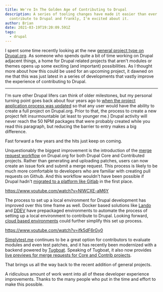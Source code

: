 ```yaml
---
title: We're In The Golden Age of Contributing to Drupal
description: A series of tooling changes have made it easier than ever to
  contribute to Drupal and frankly, I'm excited about it.
author: Brian
date: 2021-03-19T19:20:09.591Z
tags:
  - drupal
---
```

I spent some time recently looking at the new [general project type on Drupal.org](https://www.drupal.org/project/project_general). As someone who spends quite a bit of time working on Drupal adjacent things, a home for Drupal related projects that aren't modules or themes opens up some exciting (and important) possibilities. As I thought more about how this could be used for an upcoming project, it dawned on me that this was just latest in a series of developments that vastly improve the experience of contributing to Drupal. 

---

I'm sure other Drupal lifers can think of older milestones, but my personal turning point goes back about four years ago to [when the project application process was updated](https://www.drupal.org/project/drupalorg/issues/2666584) so that any user would have the ability to create a full project on Drupal.org. Prior to that, the process to create a new project felt insurmountable (at least to younger me.) Drupal activity will never reach the 50 NPM packages that were probably created while you read this paragraph, but reducing the barrier to entry makes a big difference.

Fast forward a few years and the hits just keep on coming.

Unquestionably the biggest improvement is the introduction of the [merge request workflow](https://www.drupal.org/docs/develop/git/using-git-to-contribute-to-drupal/creating-issue-forks-and-merge-requests) on Drupal.org for both Drupal Core and Contributed projects. Rather than generating and uploading patches, users can now create an issue fork and submit a merge request. This process is likely to be much more comfortable to developers who are familiar with creating pull requests on Github. And this workflow wouldn't have been possible if Drupal hadn't [migrated to a platform like Gitlab](https://about.gitlab.com/blog/2018/08/16/drupal-moves-to-gitlab/) in the first place.

https://www.youtube.com/watch?v=NIWCXE-aM6Y

The process to set up a local environment for Drupal development has improved over this time frame as well. Docker based solutions like [Lando](https://github.com/thinktandem/drupal-contributions) and [DDEV](https://github.com/drud/quicksprint) have prepackaged environments to automate the process of setting up a local environment to contribute to Drupal. Looking forward, [cloud based environments](https://github.com/shaal/ddev-gitpod) could further simplify this set up process.

https://www.youtube.com/watch?v=ifk5dF6rGy0

[Simplytest.me](https://simplytest.me/) continues to be a great option for contributors to evaluate modules and even test patches, and it has recently been modernized with a backend powered by [Tugboat](https://www.tugboat.qa/). Speaking of Tugboat, it also now provides [live previews for merge requests for Core and Contrib projects](https://www.drupal.org/docs/develop/git/using-git-to-contribute-to-drupal/using-live-previews-on-drupal-core-and-contrib).

That brings us all the way back to the recent addition of general projects. 

A ridiculous amount of work went into all of these developer experience improvements. Thanks to the many people who put in the time and effort to make this possible.